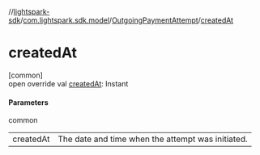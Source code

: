 //[lightspark-sdk](../../../index.md)/[com.lightspark.sdk.model](../index.md)/[OutgoingPaymentAttempt](index.md)/[createdAt](created-at.md)

# createdAt

[common]\
open override val [createdAt](created-at.md): Instant

#### Parameters

common

| | |
|---|---|
| createdAt | The date and time when the attempt was initiated. |

